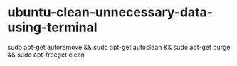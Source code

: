 # ubuntu-clean-unnecessary-data-using-terminal
sudo apt-get autoremove &amp;&amp; sudo apt-get autoclean &amp;&amp; sudo apt-get purge &amp;&amp; sudo apt-freeget clean
